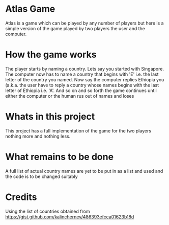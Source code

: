 # Atlas Game
Atlas is a game which can be played by any number of players but here is a simple version of the game played by two players the user and the computer.

# How the game works
The player starts by naming a country. Lets say you started with Singapore. The computer now has to name a country that begins with 'E' i.e. the last letter of the country you named. Now say the computer replies Ethiopia you (a.k.a. the user have to reply a country whose names begins with the last letter of Ethiopia i.e. 'A'. And so on and so forth the game continues until either the computer or the human rus out of names and loses

# Whats in this project
This project has a full implementation of the game for the two players nothing more and nothing less.

# What remains to be done
A full list of actual country names are yet to be put in as a list and used and the code is to be changed suitably

# Credits
Using the list of countries obtained from https://gist.github.com/kalinchernev/486393efcca01623b18d
